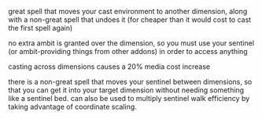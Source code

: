 great spell that moves your cast environment to another dimension, along with a non-great spell that undoes it (for cheaper than it would cost to cast the first spell again)

no extra ambit is granted over the dimension, so you must use your sentinel (or ambit-providing things from other addons) in order to access anything

casting across dimensions causes a 20% media cost increase 

there is a non-great spell that moves your sentinel between dimensions, so that you can get it into your target dimension without needing something like a sentinel bed. can also be used to multiply sentinel walk efficiency by taking advantage of coordinate scaling.
